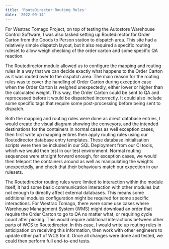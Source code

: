 ```yaml
---
title: 'RouteDirector Routing Rules'
date: '2022-09-14'
---
```


For Westrac Tomago Project, on top of testing the Autostore Warehouse Control Software, I was also tasked setting up Routedirector for Order Carton from the Goods to Person station to dispatch area. This site had a relatively simple dispatch layout, but it also required a specific routing ruleset to allow weigh checking of the order carton and some specific QA reaction.


The Routedirector module allowed us to configure the mapping and routing rules in a way that we can decide exactly what happens to the Order Carton as it was routed over to the dispatch area. The main reason for the routing rules was to cover the handling of Order Carton during exception case when the Order Carton is weighed unexpectedly, either lower or higher than the calculated weight. This way, the Order Carton could be sent to QA and reprocessed before it would be dispatched incorrectly. It could also include some specific tags that require some post-processing before being sent to dispatch. 


Both the mapping and routing rules were done as direct database entries, I would create the visual diagram showing the conveyors, and the intended destinations for the containers in normal cases as well exception cases, then first write up mapping entires then apply routing rules using our Routedirector database entry templates. These database initialisation scripts were then be included in our SQL Deployment from our CI tools, which we would then test in our test environment. Normal routing sequences were straight forward enough, for exception cases, we would then teleport the containers around as well as manipulating the weights unexpectedly, and check that their behaviours match our expection in our rulesets. 


The Routedirector routing rules were limited to interaction within the module itself, it had some basic communication interaction with other modules but not enough to directly affect external databases. This means some additional modules configuration might be required for some specific interactions. For Westrac Tomago, there were some use cases where Warehouse Management System (WMS) might download an order that require the Order Carton to go to QA no matter what, or requiring cycle count after picking. This would require additional interactions between other parts of WCS to Routedirector. In this case, I would write up routing rules in anticipation on receiving this information, then work with other engineers to update other part of WCS for it. Once all changes were done and tested, we could then perform full end-to-end tests. 